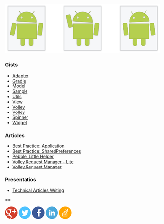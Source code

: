 [![Header](/assets/images/general/readme-header.png)](http://yakivmospan.github.io/android-codeview)
==
### Gists

- [Adapter](/gists/adapter)
- [Gradle](/gists//gradle)
- [Model](/gists/model)
- [Sample](/gists/sample)
- [Utils](/gists/utils)
- [View](/gists/view)
- [Volley](/gists/volley)
- [Volley](/gists/volley)
- [Spinner](/gists/spinner)
- [Widget](/gists/widget)

### Articles

- [Best Practice: Application](/articles/android/best%20practice/Best%20Practice.%20Application.md)
- [Best Practice: SharedPreferences](/articles/android/best%20practice/Best%20Practice.%20SharedPreferences.md)
- [Pebble: Little Helper](/articles/pebble/Pebble.%20Little%20Helper.md)
- [Volley Request Manager - Lite](/articles/android/http/Volley%20Request%20Manager%20-%20Lite.md)
- [Volley Request Manager](/articles/android/http/Volley%20Request%20Manager.md)

### Presentatios

- [Technical Articles Writing](https://docs.google.com/presentation/d/1lsmhkqeZ0YfFejhAsymV0UpWauw4lffJ6rdOY_covOo/edit#slide=id.p)

==

[![Google Plus](/assets/images/social/google_plus.png)](https://plus.google.com/+YakivMospan)
[![Twitter](/assets/images/social/twitter.png)](https://twitter.com/yakivmospan)
[![Facebook](/assets/images/social/facebook.png)](https://www.facebook.com/yakiv.mospan)
[![Linked In](/assets/images/social/linkedin.png)](https://www.linkedin.com/pub/yakiv-mospan/a8/a92/823)
[![stackoverflow](/assets/images/social/stackoverflow.png)](http://stackoverflow.com/users/1805989/yakiv-mospan)
